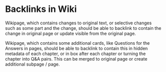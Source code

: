 # Backlinks in Wiki

Wikipage, which contains changes to original text, or selective changes such as some part and the change, should be able to backlink to contain the change in original page or update visible from the original page.

Wikipage, which contains some additional cards, like Questions for the Answers in pages, should be able to backlink to contain this in hidden metadata of each chapter, or in box after each chapter or turning the chapter into Q&A pairs. This can be merged to original page or create additional subpage / page.
